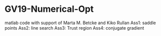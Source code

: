 # GV19-Numerical-Opt
matlab code with support of Marta M. Betcke and Kiko Rullan
Ass1: saddle points
Ass2: line search
Ass3: Trust region
Ass4: conjugate gradient
